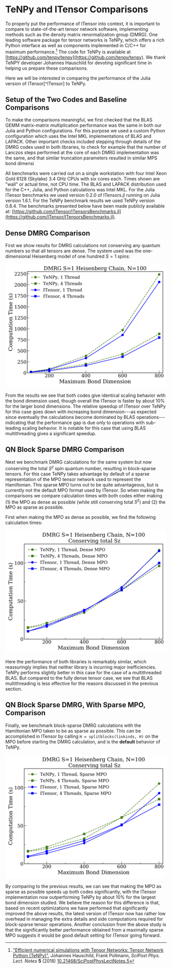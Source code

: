 # TeNPy and ITensor Comparisons

To properly put the performance of ITensor into context, it is important to compare
to state-of-the-art tensor network software, implementing methods such as the
density matrix renormalization group (DMRG). One leading software package
for tensor networks is TeNPy, which offers a rich Python interface as well as components
implemented in C/C++ for maximum performance.[^TeNPy] The code for TeNPy is available
at [https://github.com/tenpy/tenpy](https://github.com/tenpy/tenpy). We thank TeNPY developer Johannes Hauschild for devoting significant time in helping us prepare these comparisons. 

[^TeNPy]: ["Efficient numerical simulations with Tensor Networks: Tensor Network Python (TeNPy)"](https://scipost.org/10.21468/SciPostPhysLectNotes.5), Johannes Hauschild, Frank Pollmann, _SciPost Phys. Lect. Notes_ **5** (2018) [10.21468/SciPostPhysLectNotes.5](https://scipost.org/10.21468/SciPostPhysLectNotes.5) 

Here we will be interested in comparing the performance of the Julia version of ITensor[^ITensor]
to TeNPy.

## Setup of the Two Codes and Baseline Comparisons

To make the comparisons meaningful, we first checked that the BLAS GEMM matrix-matrix multiplication performance was the same in both our Julia and Python configurations. For this purpose we used a custom Python configuration which uses the Intel MKL implementations of BLAS and LAPACK. Other important checks included stepping through details of the DMRG codes used in both libraries, to check for example that the number of Lanczos steps performed at the core of each DMRG implementation was the same, and that similar truncation parameters resulted in similar MPS bond dimensi

All benchmarks were carried out on a single workstation with four Intel Xeon Gold 6128 (Skylake) 3.4 GHz CPUs with six cores each. Times shown are "wall" or actual time, not CPU time.
The BLAS and LAPACK distribution used for the C++, Julia, and Python calculations was Intel MKL.
For the Julia ITensor benchmarks we used version 0.2.0 of ITensors.jl running on Julia version 1.6.1.
For the TeNPy benchmark results we used TeNPy version 0.8.4.
The benchmarks presented below have been made publicly available at:
[https://github.com/ITensor/ITensorsBenchmarks.jl](https://github.com/ITensor/ITensorsBenchmarks.jl).


## Dense DMRG Comparison

First we show results for DMRG calculations not conserving any quantum numbers so that all tensors are dense. The system used was the one-dimensional Heisenberg model of one hundred $S=1$ spins:

![](tenpy_dmrg_1d_compare.png)

From the results we see that both codes give identical scaling behavior with the bond dimension used, though overall the ITensor is faster by about $10\%$ for the larger bond dimensions. The relative speedup of ITensor over TeNPy for this case goes down with increasing bond dimension---as expected since eventually the calculations become dominated by BLAS operations---indicating that the performance gap is due only to operations with sub-leading scaling behavior. It is notable for this case that using BLAS multithreading gives a significant speedup.

## QN Block Sparse DMRG Comparison

Next we benchmark DMRG calculations for the same system but now conserving the total $S^z$ spin quantum number, resulting in block-sparse tensors. For this case TeNPy takes advantage by default of a sparse representation of the MPO tensor network used to represent the Hamiltonian. This sparse MPO turns out to be quite advantageous, but is currently not the default MPO format used by ITensor. So when making the comparisons we compare calculation times with both codes either making (1) the MPO as dense as possible (while still conserving total $S^z$) and (2) the MPO as sparse as possible. 

First when making the MPO as dense as possible, we find the following calculation times:

![](tenpy_dmrg_1d_qn_densempo.png)

Here the performance of both libraries is remarkably similar, which reassuringly implies that neither library is incurring major inefficiencies. TeNPy performs slightly better in this case for the case of a multithreaded BLAS. But compared to the fully dense tensor case, we see that BLAS multithreading is less effective for the reasons discussed in the previous section.

## QN Block Sparse DMRG, With Sparse MPO, Comparison

Finally, we benchmark block-sparse DMRG calculations with the Hamiltonian MPO taken to be as sparse as possible. This can be accomplished in ITensor by calling 
`H = splitblocks(linkinds, H)` on the MPO before starting the DMRG calculation, and is the **default** behavior of TeNPy. 

![](tenpy_dmrg_1d_qn_sparsecompare.png)

By comparing to the previous results, we can see that making the MPO as sparse as possible speeds up both codes significantly, with the ITensor implementation now outperforming TeNPy by about $10\%$ for the largest bond dimension studied. We believe the reason for this difference is that, based on recent optimizations we have performed that significantly improved the above results, the latest version of ITensor now has rather low overhead in managing the extra details and side computations required for block-sparse tensor operations. 
Another conclusion from the above study is that the significantly better performance obtained from a maximally sparse MPO suggests it would be good default setting for ITensor going forward.
